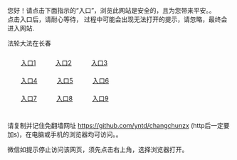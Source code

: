 您好！请点击下面指示的“入口”，浏览此网站是安全的，且为您带来平安。。 <br/>
点击入口后，请耐心等待， 过程中可能会出现无法打开的提示，请忽略，最终会进入网站. </br>

法轮大法在长春<br/>
<div style="padding:10px"><a style="margin:20px" target="_blank" href="https://dtp9i3fytxxsr.cloudfront.net/2Qpsp?eiurrzfx" id="ccLink1" rel="nofollow">入口1</a> <a target="_blank" style="margin:20px" href="https://d1bfzww61edf07.cloudfront.net/2Qpsp?dghwpv" id="ccLink2" rel="nofollow">入口2</a> <a style="margin:20px" target="_blank" href="https://d2rh0n0k814un.cloudfront.net/2Qpsp?qhvsx" id="ccLink3" rel="nofollow">入口3</a></div>

<div style="padding:10px" ><a style="margin:20px" target="_blank" href="https://dtp9i3fytxxsr.cloudfront.net/2Qpsp?eiurrzfx" id="ccLink4" rel="nofollow">入口4</a> <a style="margin:20px" href="https://d1bfzww61edf07.cloudfront.net/2Qpsp?dghwpv" target="_blank" id="ccLink5" rel="nofollow">入口5</a> <a style="margin:20px" href="https://d2rh0n0k814un.cloudfront.net/2Qpsp?qhvsx" target="_blank" id="ccLink6" rel="nofollow">入口6</a></div>

<div style="padding:10px"><a style="margin:20px" target="_blank" href="https://dtp9i3fytxxsr.cloudfront.net/2Qpsp?eiurrzfx" id="ccLink7" rel="nofollow">入口7</a> <a style="margin:20px" href="https://d1bfzww61edf07.cloudfront.net/2Qpsp?dghwpv" target="_blank" id="ccLink8" rel="nofollow">入口8</a> <a style="margin:20px" target="_blank" href="https://d2rh0n0k814un.cloudfront.net/2Qpsp?qhvsx" id="ccLink9" rel="nofollow">入口9</a></div>

<br/>



请复制并记住免翻墙网址 https://github.com/yntd/changchunzx (http后一定要加s)，在电脑或手机的浏览器均可访问。。<br/>

微信如提示停止访问该网页，须先点击右上角，选择浏览器打开。
